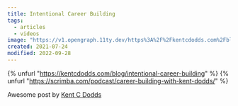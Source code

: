 ```yaml
---
title: Intentional Career Building
tags:
  - articles
  - videos
image: "https://v1.opengraph.11ty.dev/https%3A%2F%2Fkentcdodds.com%2Fblog%2Fintentional-career-building/onerror/"
created: 2021-07-24
modified: 2022-09-28
---
```


{% unfurl "https://kentcdodds.com/blog/intentional-career-building" %}
{% unfurl "https://scrimba.com/podcast/career-building-with-kent-dodds/" %}

Awesome post by [Kent C Dodds](https://twitter.com/kentcdodds)
